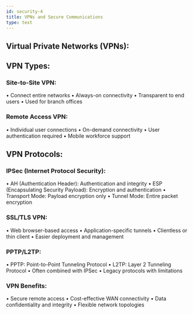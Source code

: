 ```yaml
---
id: security-4
title: VPNs and Secure Communications
type: text
---
```


## Virtual Private Networks (VPNs):

## VPN Types:

### Site-to-Site VPN:
• Connect entire networks
• Always-on connectivity
• Transparent to end users
• Used for branch offices

### Remote Access VPN:
• Individual user connections
• On-demand connectivity
• User authentication required
• Mobile workforce support

## VPN Protocols:

### IPSec (Internet Protocol Security):
• AH (Authentication Header): Authentication and integrity
• ESP (Encapsulating Security Payload): Encryption and authentication
• Transport Mode: Payload encryption only
• Tunnel Mode: Entire packet encryption

### SSL/TLS VPN:
• Web browser-based access
• Application-specific tunnels
• Clientless or thin client
• Easier deployment and management

### PPTP/L2TP:
• PPTP: Point-to-Point Tunneling Protocol
• L2TP: Layer 2 Tunneling Protocol
• Often combined with IPSec
• Legacy protocols with limitations

### VPN Benefits:
• Secure remote access
• Cost-effective WAN connectivity
• Data confidentiality and integrity
• Flexible network topologies